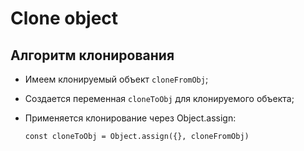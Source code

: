 # Clone object

## Алгоритм клонирования

- Имеем клонируемый объект `cloneFromObj`;
- Создается переменная `cloneToObj` для клонируемого объекта;
- Применяется клонирование через Object.assign:

  ```
  const cloneToObj = Object.assign({}, cloneFromObj)
  ```